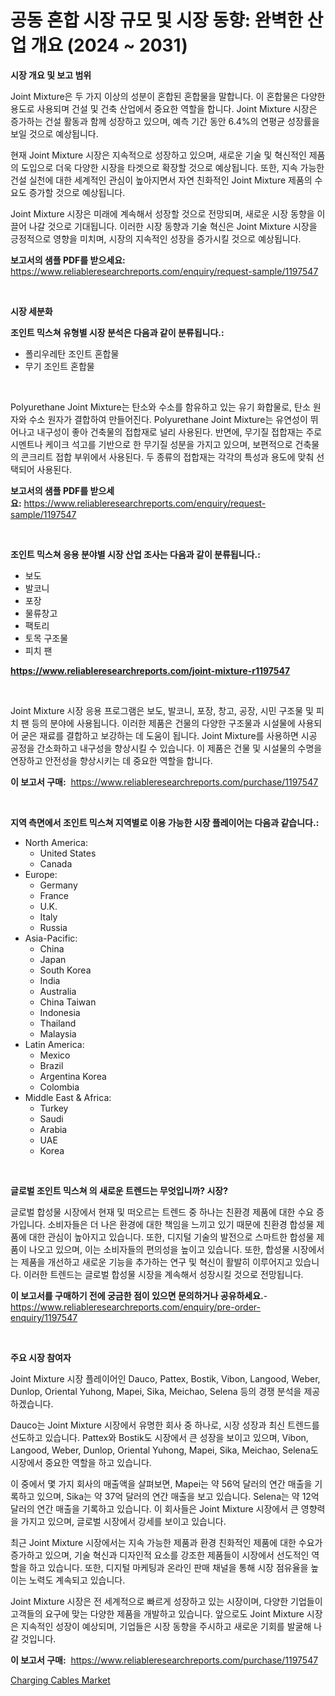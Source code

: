 <p><h1>공동 혼합 시장 규모 및 시장 동향: 완벽한 산업 개요 (2024 ~ 2031)</h1></p><p><strong>시장 개요 및 보고 범위</strong></p>
<p><p>Joint Mixture은 두 가지 이상의 성분이 혼합된 혼합물을 말합니다. 이 혼합물은 다양한 용도로 사용되며 건설 및 건축 산업에서 중요한 역할을 합니다. Joint Mixture 시장은 증가하는 건설 활동과 함께 성장하고 있으며, 예측 기간 동안 6.4%의 연평균 성장률을 보일 것으로 예상됩니다.</p><p>현재 Joint Mixture 시장은 지속적으로 성장하고 있으며, 새로운 기술 및 혁신적인 제품의 도입으로 더욱 다양한 시장을 타겟으로 확장할 것으로 예상됩니다. 또한, 지속 가능한 건설 실천에 대한 세계적인 관심이 높아지면서 자연 친화적인 Joint Mixture 제품의 수요도 증가할 것으로 예상됩니다.</p><p>Joint Mixture 시장은 미래에 계속해서 성장할 것으로 전망되며, 새로운 시장 동향을 이끌어 나갈 것으로 기대됩니다. 이러한 시장 동향과 기술 혁신은 Joint Mixture 시장을 긍정적으로 영향을 미치며, 시장의 지속적인 성장을 증가시킬 것으로 예상됩니다.</p></p>
<p><strong>보고서의 샘플 PDF를 받으세요:</strong> <a href="https://www.reliableresearchreports.com/enquiry/request-sample/1197547">https://www.reliableresearchreports.com/enquiry/request-sample/1197547</a></p>
<p>&nbsp;</p>
<p><strong>시장 세분화</strong></p>
<p><strong>조인트 믹스쳐 유형별 시장 분석은 다음과 같이 분류됩니다.:</strong></p>
<p><ul><li>폴리우레탄 조인트 혼합물</li><li>무기 조인트 혼합물</li></ul></p>
<p>&nbsp;</p>
<p><p>Polyurethane Joint Mixture는 탄소와 수소를 함유하고 있는 유기 화합물로, 탄소 원자와 수소 원자가 결합하여 만들어진다. Polyurethane Joint Mixture는 유연성이 뛰어나고 내구성이 좋아 건축물의 접합재로 널리 사용된다. 반면에, 무기질 접합재는 주로 시멘트나 케이크 석고를 기반으로 한 무기질 성분을 가지고 있으며, 보편적으로 건축물의 콘크리트 접합 부위에서 사용된다. 두 종류의 접합재는 각각의 특성과 용도에 맞춰 선택되어 사용된다.</p></p>
<p><strong>보고서의 샘플 PDF를 받으세요:</strong>&nbsp;<a href="https://www.reliableresearchreports.com/enquiry/request-sample/1197547">https://www.reliableresearchreports.com/enquiry/request-sample/1197547</a></p>
<p>&nbsp;</p>
<p><strong> 조인트 믹스쳐 응용 분야별 시장 산업 조사는 다음과 같이 분류됩니다.:</strong></p>
<p><ul><li>보도</li><li>발코니</li><li>포장</li><li>물류창고</li><li>팩토리</li><li>토목 구조물</li><li>피치 팬</li></ul></p>
<p><strong><a href="https://www.reliableresearchreports.com/joint-mixture-r1197547">https://www.reliableresearchreports.com/joint-mixture-r1197547</a></strong></p>
<p>&nbsp;</p>
<p><p>Joint Mixture 시장 응용 프로그램은 보도, 발코니, 포장, 창고, 공장, 시민 구조물 및 피치 팬 등의 분야에 사용됩니다. 이러한 제품은 건물의 다양한 구조물과 시설물에 사용되어 굳은 재료를 결합하고 보강하는 데 도움이 됩니다. Joint Mixture를 사용하면 시공 공정을 간소화하고 내구성을 향상시킬 수 있습니다. 이 제품은 건물 및 시설물의 수명을 연장하고 안전성을 향상시키는 데 중요한 역할을 합니다.</p></p>
<p><strong>이 보고서 구매:</strong>&nbsp; <a href="https://www.reliableresearchreports.com/purchase/1197547">https://www.reliableresearchreports.com/purchase/1197547</a></p>
<p>&nbsp;</p>
<p><strong>지역 측면에서 조인트 믹스쳐 지역별로 이용 가능한 시장 플레이어는 다음과 같습니다.:</strong></p>
<p><ul>
    <li>
        North America:
        <ul>
            <li>United States</li>
            <li>Canada</li>
        </ul>
    </li>
    <li>
        Europe:
        <ul>
            <li>Germany</li>
            <li>France</li>
            <li>U.K.</li>
            <li>Italy</li>
            <li>Russia</li>
        </ul>
    </li>
    <li>
        Asia-Pacific:
        <ul>
            <li>China</li>
            <li>Japan</li>
            <li>South Korea</li>
            <li>India</li>
            <li>Australia</li>
            <li>China Taiwan</li>
            <li>Indonesia</li>
            <li>Thailand</li>
            <li>Malaysia</li>
        </ul>
    </li>
    <li>
        Latin America:
        <ul>
            <li>Mexico</li>
            <li>Brazil</li>
            <li>Argentina Korea</li>
            <li>Colombia</li>
        </ul>
    </li>
    <li>
        Middle East & Africa:
        <ul>
            <li>Turkey</li>
            <li>Saudi</li>
            <li>Arabia</li>
            <li>UAE</li>
            <li>Korea</li>
        </ul>
    </li>
    </ul></p>
<p>&nbsp;</p>
<p><strong>글로벌 조인트 믹스쳐 의 새로운 트렌드는 무엇입니까? 시장?</strong></p>
<p><p>글로벌 합성물 시장에서 현재 및 떠오르는 트렌드 중 하나는 친환경 제품에 대한 수요 증가입니다. 소비자들은 더 나은 환경에 대한 책임을 느끼고 있기 때문에 친환경 합성물 제품에 대한 관심이 높아지고 있습니다. 또한, 디지털 기술의 발전으로 스마트한 합성물 제품이 나오고 있으며, 이는 소비자들의 편의성을 높이고 있습니다. 또한, 합성물 시장에서는 제품을 개선하고 새로운 기능을 추가하는 연구 및 혁신이 활발히 이루어지고 있습니다. 이러한 트렌드는 글로벌 합성물 시장을 계속해서 성장시킬 것으로 전망됩니다.</p></p>
<p><strong>이 보고서를 구매하기 전에 궁금한 점이 있으면 문의하거나 공유하세요.</strong>- <a href="https://www.reliableresearchreports.com/enquiry/pre-order-enquiry/1197547">https://www.reliableresearchreports.com/enquiry/pre-order-enquiry/1197547</a></p>
<p>&nbsp;</p>
<p><strong>주요 시장 참여자</strong></p>
<p><p>Joint Mixture 시장 플레이어인 Dauco, Pattex, Bostik, Vibon, Langood, Weber, Dunlop, Oriental Yuhong, Mapei, Sika, Meichao, Selena 등의 경쟁 분석을 제공하겠습니다. </p><p>Dauco는 Joint Mixture 시장에서 유명한 회사 중 하나로, 시장 성장과 최신 트렌드를 선도하고 있습니다. Pattex와 Bostik도 시장에서 큰 성장을 보이고 있으며, Vibon, Langood, Weber, Dunlop, Oriental Yuhong, Mapei, Sika, Meichao, Selena도 시장에서 중요한 역할을 하고 있습니다. </p><p>이 중에서 몇 가지 회사의 매출액을 살펴보면, Mapei는 약 56억 달러의 연간 매출을 기록하고 있으며, Sika는 약 37억 달러의 연간 매출을 보고 있습니다. Selena는 약 12억 달러의 연간 매출을 기록하고 있습니다. 이 회사들은 Joint Mixture 시장에서 큰 영향력을 가지고 있으며, 글로벌 시장에서 강세를 보이고 있습니다. </p><p>최근 Joint Mixture 시장에서는 지속 가능한 제품과 환경 친화적인 제품에 대한 수요가 증가하고 있으며, 기술 혁신과 디자인적 요소를 강조한 제품들이 시장에서 선도적인 역할을 하고 있습니다. 또한, 디지털 마케팅과 온라인 판매 채널을 통해 시장 점유율을 높이는 노력도 계속되고 있습니다. </p><p>Joint Mixture 시장은 전 세계적으로 빠르게 성장하고 있는 시장이며, 다양한 기업들이 고객들의 요구에 맞는 다양한 제품을 개발하고 있습니다. 앞으로도 Joint Mixture 시장은 지속적인 성장이 예상되며, 기업들은 시장 동향을 주시하고 새로운 기회를 발굴해 나갈 것입니다.</p></p>
<p><strong>이 보고서 구매:</strong>&nbsp;&nbsp;<a href="https://www.reliableresearchreports.com/purchase/1197547">https://www.reliableresearchreports.com/purchase/1197547</a></p>
<p><p><a href="https://confirmed-shield-e13.notion.site/Charging-Cables-Market-Analysis-Its-CAGR-Market-Segmentation-and-Global-Industry-Overview-7b3fef6f64594960922f0e02c2c1426a">Charging Cables Market</a></p></p>